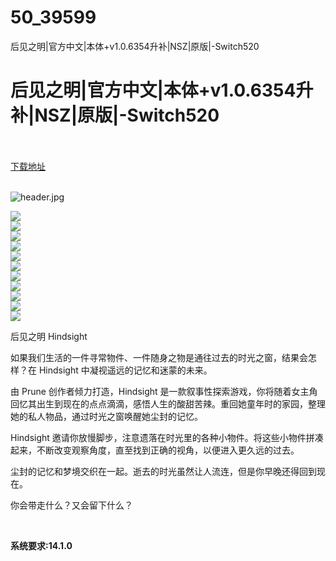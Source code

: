 # 50_39599
后见之明|官方中文|本体+v1.0.6354升补|NSZ|原版|-Switch520
# 后见之明|官方中文|本体+v1.0.6354升补|NSZ|原版|-Switch520
 <br/></br>
[下载地址](https://www.switch520.cc/article/39599 "下载地址")
<br/></br>

<p><img title="header.jpg" src="https://www.switch520.cc/muke_img/2022_08_05_fc7c77d8a32cd.jpg" alt="header.jpg"></p>
<p><img src="https://cdn.cloudflare.steamstatic.com/steam/apps/1122700/ss_2dbb9715900f8b07db97a5f22320a01ccbdace38.600x338.jpg?t=1659635635"><br>
<img src="https://cdn.cloudflare.steamstatic.com/steam/apps/1122700/ss_25fe5c147dbc513ee60966f207efaf845e14fceb.600x338.jpg?t=1659635635"><br>
<img src="https://cdn.cloudflare.steamstatic.com/steam/apps/1122700/ss_2af89a6e255966d62a20e09ff2f9f5d366cb57d0.600x338.jpg?t=1659635635"><br>
<img src="https://cdn.cloudflare.steamstatic.com/steam/apps/1122700/ss_4bf04111bea7d3d77f87a4cd9bcae57ad60c4d32.600x338.jpg?t=1659635635"><br>
<img src="https://cdn.cloudflare.steamstatic.com/steam/apps/1122700/ss_c524d759fbf9afb84ca2fa8e2c3902143aa24a0f.600x338.jpg?t=1659635635"><br>
<img src="https://cdn.cloudflare.steamstatic.com/steam/apps/1122700/ss_9fbaecd8806f9ca299711bd2d82d654b21a18cab.600x338.jpg?t=1659635635"><br>
<img src="https://cdn.cloudflare.steamstatic.com/steam/apps/1122700/ss_620890776c2d0b973261a7b20612a60cac929f85.600x338.jpg?t=1659635635"><br>
<img src="https://cdn.cloudflare.steamstatic.com/steam/apps/1332010/ss_88e209a90c2039fa76bca6fa08c641365be38d50.600x338.jpg?t=1659638881"><br>
<img src="https://cdn.cloudflare.steamstatic.com/steam/apps/1332010/ss_3fdd04a5418293864bf82d33c75f833121e63804.600x338.jpg?t=1659638881"><br>
<img src="https://cdn.cloudflare.steamstatic.com/steam/apps/1332010/ss_2221af260c64362fdc835a9dca65f6f1d1192b25.600x338.jpg?t=1659638881"><br>
<img src="https://cdn.cloudflare.steamstatic.com/steam/apps/1332010/ss_e8f0cbd5efdba352e89c4cfcee3fe991a1e1be8a.600x338.jpg?t=1659638881"></p>
<p>后见之明 Hindsight</p>
<p>如果我们生活的一件寻常物件、一件随身之物是通往过去的时光之窗，结果会怎样？在 Hindsight 中凝视遥远的记忆和迷蒙的未来。</p>
<p>由 Prune 创作者倾力打造，Hindsight 是一款叙事性探索游戏，你将随着女主角回忆其出生到现在的点点滴滴，感悟人生的酸甜苦辣。重回她童年时的家园，整理她的私人物品，通过时光之窗唤醒她尘封的记忆。</p>
<p>Hindsight 邀请你放慢脚步，注意遗落在时光里的各种小物件。将这些小物件拼凑起来，不断改变观察角度，直至找到正确的视角，以便进入更久远的过去。</p>
<p>尘封的记忆和梦境交织在一起。逝去的时光虽然让人流连，但是你早晚还得回到现在。</p>
<p>你会带走什么？又会留下什么？</p>
<p>&nbsp;</p>
<p><strong>系统要求:14.1.0</strong></p>



